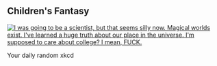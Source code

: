 ## Children's Fantasy
[![I was going to be a scientist, but that seems silly now. Magical worlds exist. I've learned a huge truth about our place in the universe. I'm supposed to care about college? I mean, FUCK.](https://imgs.xkcd.com/comics/childrens_fantasy.png)](https://xkcd.com/693/ "I was going to be a scientist, but that seems silly now. Magical worlds exist. I've learned a huge truth about our place in the universe. I'm supposed to care about college? I mean, FUCK.")

Your daily random xkcd
